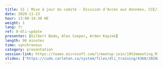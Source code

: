 ```yaml
---
title: S1 | Mise à jour du comité - Division d'Accès aux données, CCE/IDD, CDP
date: 2020-11-23
hour: 13:00-14:30 HE
weight: 1
lang: fr
ref: 0-dli-update
presenter: [Gilbert Bede, Alex Cooper, Arden Kayzak]
length: 90 minutes
time: synchronous
category: presentation
session-link: https://teams.microsoft.com/l/meetup-join/19%3ameeting_MjM2NGE5ODUtOWNmYi00ZWQwLWE4ZmEtM2JiZDY1MTUwZWQ0%40thread.v2/0?context=%7b%22Tid%22%3a%22258f1f99-ee3d-42c7-bfc5-7af1b2343e02%22%2c%22Oid%22%3a%22453f2523-0463-455c-94fd-041235866d35%22%7d
slides: ["https://cudo.carleton.ca/system/files/dli_training/4360/2020dlitraining-pdcupdate.pptx","https://cudo.carleton.ca/system/files/dli_training/4360/statistics-canada-update-f.pptx","https://cudo.carleton.ca/system/files/dli_training/4360/2020dlitraining-pdcupdate.pptx"]
---
```

